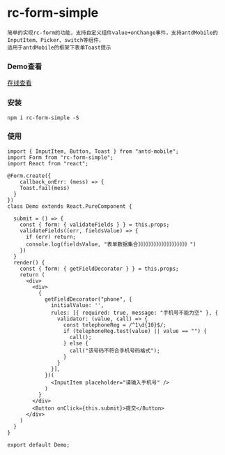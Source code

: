 # rc-form-simple
    简单的实现rc-form的功能，支持自定义组件value+onChange事件，支持antdMobile的InputItem、Picker、switch等组件，
    适用于antdMobile的框架下表单Toast提示
### Demo查看
[在线查看](https://zuolung.github.io/rc-form-simple/dist/index.html)
### 安装
    npm i rc-form-simple -S
###  使用
```
import { InputItem, Button, Toast } from "antd-mobile";
import Form from "rc-form-simple";
import React from "react";

@Form.create({
    callback_onErr: (mess) => {
    Toast.fail(mess)
  }
})
class Demo extends React.PureComponent {

  submit = () => {
    const { form: { validateFields } } = this.props;
    validateFields((err, fieldsValue) => {
      if (err) return;
      console.log(fieldsValue, "表单数据集合》》》》》》》》》》》》》》》》》》》")
    })
  }
  render() {
    const { form: { getFieldDecorator } } = this.props;
    return (
      <div>
        <div>
          {
            getFieldDecorator("phone", {
              initialValue: '',
              rules: [{ required: true, message: "手机号不能为空" }, {
                validator: (value, call) => {
                  const telephoneReg = /^1\d{10}$/;
                  if (telephoneReg.test(value) || value == "") {
                    call();
                  } else {
                    call("该号码不符合手机号码格式");
                  }
                }
              }],
            })(
              <InputItem placeholder="请输入手机号" />             
            )
          }
        </div>
        <Button onClick={this.submit}>提交</Button>
      </div>
    )
  }
}

export default Demo;
```
